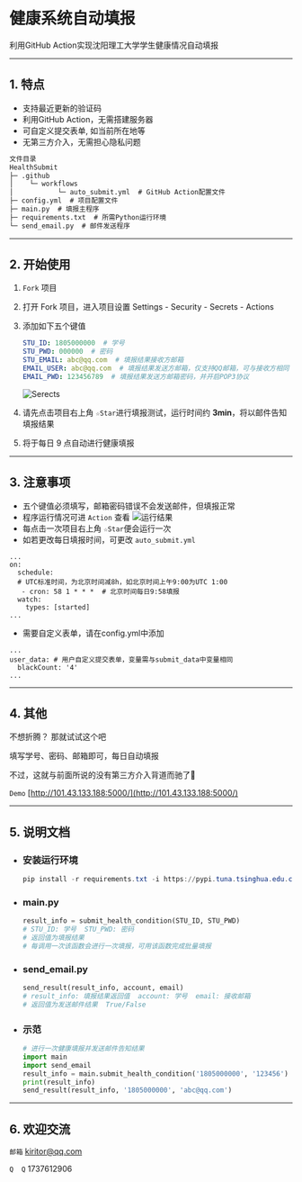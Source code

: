 # 健康系统自动填报

利用GitHub Action实现沈阳理工大学学生健康情况自动填报

---

## 1. 特点

- 支持最近更新的验证码
- 利用GitHub Action，无需搭建服务器
- 可自定义提交表单, 如当前所在地等
- 无第三方介入，无需担心隐私问题
  
```txt
文件目录
HealthSubmit
├─ .github
│    └─ workflows
│           └─ auto_submit.yml  # GitHub Action配置文件
├─ config.yml  # 项目配置文件
├─ main.py  # 填报主程序
├─ requirements.txt  # 所需Python运行环境
└─ send_email.py  # 邮件发送程序
```

---

## 2. 开始使用

1. `Fork` 项目
2. 打开 Fork 项目，进入项目设置 Settings - Security - Secrets - Actions
3. 添加如下五个键值

   ```yaml
   STU_ID: 1805000000  # 学号
   STU_PWD: 000000  # 密码
   STU_EMAIL: abc@qq.com  # 填报结果接收方邮箱
   EMAIL_USER: abc@qq.com  # 填报结果发送方邮箱，仅支持QQ邮箱，可与接收方相同
   EMAIL_PWD: 123456789  # 填报结果发送方邮箱密码，并开启POP3协议
   ```

   ![Serects](https://s3.bmp.ovh/imgs/2022/01/b772dd26b98ee7b7.png)

4. 请先点击项目右上角 `☆Star`进行填报测试，运行时间约 **3min**，将以邮件告知填报结果
5. 将于每日 9 点自动进行健康填报

---

## 3. 注意事项

- 五个键值必须填写，邮箱密码错误不会发送邮件，但填报正常
- 程序运行情况可进 `Action` 查看
  ![运行结果](https://s3.bmp.ovh/imgs/2022/01/16d8c7bdebf6ffdc.png)
- 每点击一次项目右上角 `☆Star`便会运行一次
- 如若更改每日填报时间，可更改 `auto_submit.yml`

```ymal
...
on:
  schedule:
  # UTC标准时间，为北京时间减8h，如北京时间上午9:00为UTC 1:00
   - cron: 58 1 * * *  # 北京时间每日9:58填报
  watch:
    types: [started]
...
```

- 需要自定义表单，请在config.yml中添加

```ymal
...
user_data: # 用户自定义提交表单，变量需与submit_data中变量相同
  blackCount: '4'
...
```

---

## 4. 其他

不想折腾？ 那就试试这个吧

填写学号、密码、邮箱即可，每日自动填报

不过，这就与前面所说的没有第三方介入背道而驰了🤭

`Demo` [http://101.43.133.188:5000/](http://101.43.133.188:5000/)

---

## 5. 说明文档

- ### 安装运行环境
  
  ```powershell
  pip install -r requirements.txt -i https://pypi.tuna.tsinghua.edu.cn/simple/
  ```

- ### main.py
  
  ```python
  result_info = submit_health_condition(STU_ID, STU_PWD)
  # STU_ID: 学号  STU_PWD: 密码
  # 返回值为填报结果
  # 每调用一次该函数会进行一次填报，可用该函数完成批量填报
  ```

- ### send_email.py
  
  ```python
  send_result(result_info, account, email)
  # result_info: 填报结果返回值  account: 学号  email: 接收邮箱
  # 返回值为发送邮件结果  True/False
  ```

- ### 示范
  
  ```python
  # 进行一次健康填报并发送邮件告知结果
  import main
  import send_email
  result_info = main.submit_health_condition('1805000000', '123456')
  print(result_info)
  send_result(result_info, '1805000000', 'abc@qq.com')
  ```

---

## 6. 欢迎交流

`邮箱` kiritor@qq.com

`Q  Q` 1737612906
